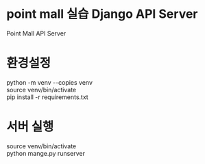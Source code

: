 # point mall 실습 Django API Server

Point Mall API Server

# 환경설정

python -m venv --copies venv <br>
source venv/bin/activate <br>
pip install -r requirements.txt

# 서버 실행

source venv/bin/activate <br>
python mange.py runserver
